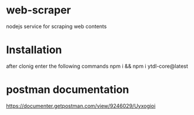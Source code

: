 # web-scraper
nodejs service for scraping web contents

# Installation
after clonig enter the following commands
npm i && npm i ytdl-core@latest

# postman documentation
https://documenter.getpostman.com/view/9246029/Uyxogioi



